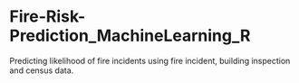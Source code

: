 # Fire-Risk-Prediction_MachineLearning_R
Predicting likelihood of fire incidents using fire incident, building inspection and census data.
